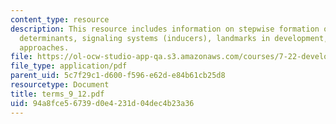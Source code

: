 ```yaml
---
content_type: resource
description: This resource includes information on stepwise formation of development,
  determinants, signaling systems (inducers), landmarks in development, and experimental
  approaches.
file: https://ol-ocw-studio-app-qa.s3.amazonaws.com/courses/7-22-developmental-biology-fall-2005/94a8fce56739d0e4231d04dec4b23a36_terms_9_12.pdf
file_type: application/pdf
parent_uid: 5c7f29c1-d600-f596-e62d-e84b61cb25d8
resourcetype: Document
title: terms_9_12.pdf
uid: 94a8fce5-6739-d0e4-231d-04dec4b23a36
---
```

